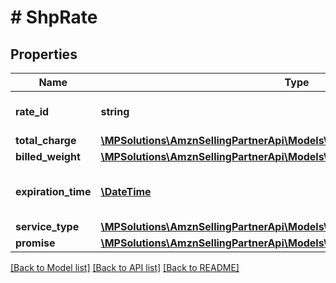 # # ShpRate

## Properties

Name | Type | Description | Notes
------------ | ------------- | ------------- | -------------
**rate_id** | **string** | An identifier for the rate. | [optional]
**total_charge** | [**\MPSolutions\AmznSellingPartnerApi\Models\Shipping\ShpCurrency**](ShpCurrency.md) |  | [optional]
**billed_weight** | [**\MPSolutions\AmznSellingPartnerApi\Models\Shipping\ShpWeight**](ShpWeight.md) |  | [optional]
**expiration_time** | [**\DateTime**](\DateTime.md) | The time after which the offering will expire. | [optional]
**service_type** | [**\MPSolutions\AmznSellingPartnerApi\Models\Shipping\ShpServiceType**](ShpServiceType.md) |  | [optional]
**promise** | [**\MPSolutions\AmznSellingPartnerApi\Models\Shipping\ShpShippingPromiseSet**](ShpShippingPromiseSet.md) |  | [optional]

[[Back to Model list]](../../README.md#models) [[Back to API list]](../../README.md#endpoints) [[Back to README]](../../README.md)
